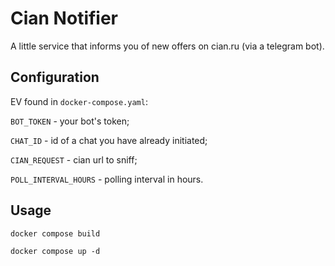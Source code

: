 # Cian Notifier
A little service that informs you of new offers on cian.ru (via a telegram bot).

## Configuration

EV found in ```docker-compose.yaml```:

```BOT_TOKEN``` - your bot's token;

```CHAT_ID``` - id of a chat you have already initiated;

```CIAN_REQUEST``` - cian url to sniff;

```POLL_INTERVAL_HOURS``` - polling interval in hours.

## Usage
```docker compose build```

```docker compose up -d```